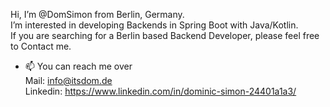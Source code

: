 Hi, I’m @DomSimon from Berlin, Germany.  
I’m interested in developing Backends in Spring Boot with Java/Kotlin.  
If you are searching for a Berlin based Backend Developer, please feel free to Contact me.

- 📫 You can reach me over  
Mail: info@itsdom.de  
Linkedin: https://www.linkedin.com/in/dominic-simon-24401a1a3/

<!---
DomSimon/DomSimon is a ✨ special ✨ repository because its `README.md` (this file) appears on your GitHub profile.
You can click the Preview link to take a look at your changes.
--->
